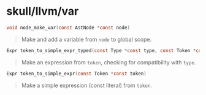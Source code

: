 # skull/llvm/var

```c
void node_make_var(const AstNode *const node)
```

> Make and add a variable from `node` to global scope.

```c
Expr token_to_simple_expr_typed(const Type *const type, const Token *const token)
```

> Make an expression from `token`, checking for compatibility with `type`.

```c
Expr token_to_simple_expr(const Token *const token)
```

> Make a simple expression (const literal) from `token`.

